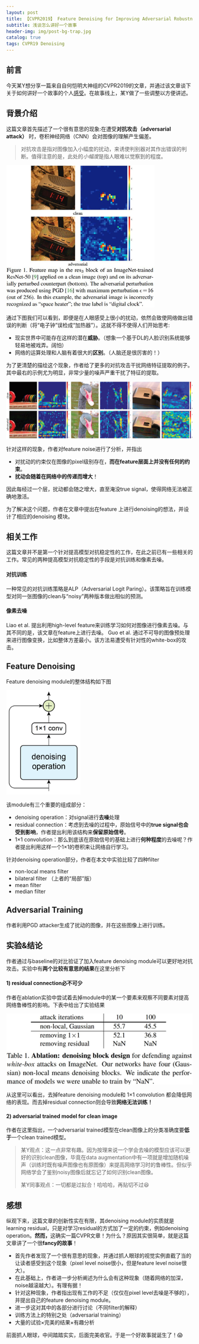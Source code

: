 ```yaml
---
layout: post
title: 【CVPR2019】 Feature Denoising for Improving Adversarial Robustness 后感
subtitle: 浅谈怎么讲好一个故事
header-img: img/post-bg-trap.jpg 
catalog: true
tags: CVPR19 Denoising
---
```


## 前言
今天某Y想分享一篇来自自何恺明大神组的CVPR2019的文章，并通过该文章谈下关于如何讲好一个故事的个人[感受](#think)。在故事线上，某Y做了一些调整以方便讲述。

## 背景介绍
这篇文章首先描述了一个很有意思的现象:在遭受<strong>对抗攻击（adversarial attack）</strong> 时，卷积神经网络（CNN）会对图像的理解产生偏差。

<blockquote>对抗攻击是指对图像加入小幅度的扰动，来诱使判别器对其作出错误的判断。值得注意的是，此处的<em>小幅度</em>是指人眼难以觉察到的程度。</blockquote>

<img src="/img/post-fd-example.jpg" width="400"/>

通过下图我们可以看到，即便是在人眼感受上很小的扰动，依然会致使网络做出错误的判断（将“电子钟”误检成“加热器”）。这就不得不使得人们开始思考:
* 现实世界中可能存在这样的潜在<strong>威胁</strong>。（想象一个基于DL的人脸识别系统能够轻易地被戏弄。阔怕）
* 网络的运算处理和人脑有着很大的<strong>区别</strong>。（人脑还是很厉害的！）


为了更清楚的描绘这个现象，作者给了更多的对抗攻击干扰网络特征提取的例子。其中最右的示例尤为明显，非常少量的噪声严重干扰了特征的提取。

<img src="/img/post-fd-example-ext.jpg">

针对这样的现象，作者对feature noise进行了分析，并指出
* 对扰动的约束仅在图像的pixel级别存在，<strong>而在feature层面上并没有任何的约束</strong>。
* <strong>扰动会随着在网络中的传递而增大</strong>！

因此每经过一个层，扰动都会随之增大，直至淹没true signal，使得网络无法被正确地激活。

为了解决这个问题，作者在文章中提出在feature 上进行denoising的想法，并设计了相应的denoising 模块。

## 相关工作
这篇文章并不是第一个针对提高模型对抗稳定性的工作，在此之前已有一些相关的工作。常见的两种提高模型对抗稳定性的手段是对抗训练和像素去噪。

#### 对抗训练
一种常见的对抗训练策略是ALP（Adversarial Logit Paring）。该策略旨在训练模型对同一张图像的clean与“noisy”两种版本做出相似的预测。

#### 像素去噪
Liao et al. 提出利用high-level feature来训练学习如何对图像进行像素去噪。与其不同的是，该文章在feature上进行去噪。
Guo et al. 通过不可导的图像预处理来进行图像变换，比如整体方差最小。该方法易遭受有针对性的white-box的攻击。

## Feature Denoising
Feature denoising module的整体结构如下图

<img src="/img/post-fd-module.jpg" width="200"/>

该module有三个重要的组成部分：
* denoising operation：对signal进行<strong>去噪</strong>处理
* residual connection：考虑到去噪的过程中，原始信号中的<strong>true signal也会受到影响</strong>，作者提出利用该结构来<strong>保留原始信号</strong>。
* 1×1 convolution：那么到底该在原始信号的基础上进行<strong>何种程度</strong>的去噪呢？作者提出利用这样一个1×1的卷积来让网络自行学习。

针对denoising operation部分，作者在本文中实验比较了四种filter
* non-local means filter
* bilateral filter （上者的“局部”版）
* mean filter
* median filter

## Adversarial Training
作者利用PGD attacker生成了扰动的图像，并在这些图像上进行训练。

## 实验&结论
作者通过与baseline的对比验证了加入feature denoising module可以更好地对抗攻击。实验中有<strong>两个比较有意思的结果</strong>在这里分析下

#### 1) residual connection必不可少
作者在ablation实验中尝试着去掉module中的某一个要素来观察不同要素对提高网络鲁棒性的影响。下表中给出了实验结果

<img src="/img/post-fd-ablation.jpg" width="600"/>

从这里可以看出，去掉feature denoising module和 1×1 convolution 都会降低网络的表现。而去掉residual connection则会导致<strong>网络无法训练！</strong>

#### 2) adversarial trained model for clean image
作者在这里指出，一个adversarial trained模型在clean图像上的分类准确度要<strong>低于</strong>一个clean trained模型。

<blockquote>某Y观点：这一点非常有趣。因为按理来说一个学会去噪的模型应该可以更好的识别clean图像，毕竟在data augmentation中有一项就是增加随机噪声（训练时既有噪声图像也有原图像）来提高网络学习时的鲁棒性。但似乎网络学会了鉴别noisy图像后就忘记了如何识别clean图像。<br>
  <p></p>
  某Y同事观点：一切都是过拟合！哈哈哈，再贴切不过😆</blockquote>

## <a name="think"></a>感想
纵观下来，这篇文章的创新性实在有限，其denoising module的实质就是learning residual，只是对学习residual的方式加了一定的约束，例如denoising operation。<strong>然而，</strong>这确实一篇CVPR文章！为什么？原因其实很简单，就是这篇文章讲了一个很<strong>fancy的故事</strong>！

* 首先作者发现了一个很有意思的现象，并通过抓人眼球的视觉实例直截了当的让读者感受到这个现象（pixel level noise很小，但是feature level noise很大）。
* 在此基础上，作者进一步分析阐述为什么会有这种现象（随着网络的加深，noise越滚越大）。有理有据！
* 针对这种现象，作者指出现有工作的不足（仅仅在pixel level去噪是不够的），并提出自己的feature denoising module。
* 进一步这对其中的各部分进行讨论（不同filter的解释）
* 训练方法上的特别之处（adversarial training）
* 大量的试验×完美的结果×有趣分析

前面抓人眼球，中间踏踏实实，后面完美收官。于是一个好故事就诞生了！😱



